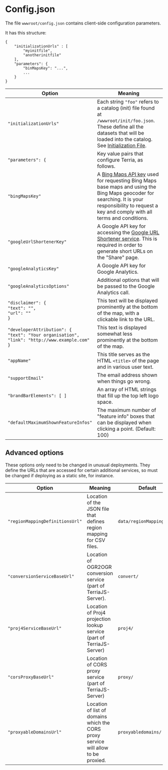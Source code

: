 # Config.json

The file `wwwroot/config.json` contains client-side configuration parameters.

It has this structure:

```
{
    "initializationUrls" : [
        "myinitfile",
        "anotherinitfile"
    ],
    "parameters": {
        "binMapsKey": "...",
        ...
    }
}
```


Option                      | Meaning
----------------------------|--------
`"initializationUrls"`      | Each string `"foo"` refers to a catalog (init) file found at `/wwwroot/init/foo.json`. These define all the datasets that will be loaded into the catalog. See [Initialization File](../CatalogManagement/Initialization-File.md). 
`"parameters": {`           | Key value pairs that configure Terria, as follows.
`"bingMapsKey"`             | A [Bing Maps API key](https://msdn.microsoft.com/en-us/library/ff428642.aspx) used for requesting Bing Maps base maps and using the Bing Maps geocoder for searching. It is your responsibility to request a key and comply with all terms and conditions.
`"googleUrlShortenerKey"`   | A Google API key for accessing the [Google URL Shortener service](https://developers.google.com/url-shortener/v1/getting_started#intro). This is required in order to generate short URLs on the "Share" page.
`"googleAnalyticsKey"`      | A Google API key for Google Analytics.
`"googleAnalyticsOptions"`  | Additional options that will be passed to the Google Analytics call.
`"disclaimer": {`<span><br/>`"text": "",`<br/>`"url": ""`<br/>`}`</span> | This text will be displayed prominently at the bottom of the map, with a clickable link to the URL.
`"developerAttribution": {`<span><br/>`"text": "Your organisation",`<br/>`"link": "http://www.example.com"`<br/>`}`<span> | This text is displayed somewhat less prominently at the bottom of the map.
`"appName"`                 | This title serves as the HTML `<title>` of the page and in various user text.
`"supportEmail"`            | The email address shown when things go wrong.
`"brandBarElements": [ ]`   | An array of HTML strings that fill up the top left logo space.
`"defaultMaximumShownFeatureInfos"` | The maximum number of "feature info" boxes that can be displayed when clicking a point. (Default: 100)


## Advanced options

These options only need to be changed in unusual deployments. They define the URLs that are accessed for certain additional services, so must be changed if deploying as a static site, for instance.

Option                      | Meaning | Default
----------------------------|---------|---------
`"regionMappingDefinitionsUrl"` | Location of the JSON file that defines region mapping for CSV files. |`data/regionMapping.json`
`"conversionServiceBaseUrl"`    | Location of OGR2OGR conversion service (part of TerriaJS-Server). | `convert/`
`"proj4ServiceBaseUrl"`         | Location of Proj4 projection lookup service (part of TerriaJS-Server) | `proj4/`
`"corsProxyBaseUrl"`            | Location of CORS proxy service (part of TerriaJS-Server)| `proxy/`
`"proxyableDomainsUrl"`         | Location of list of domains which the CORS proxy service will allow to be proxied. | `proxyabledomains/`

